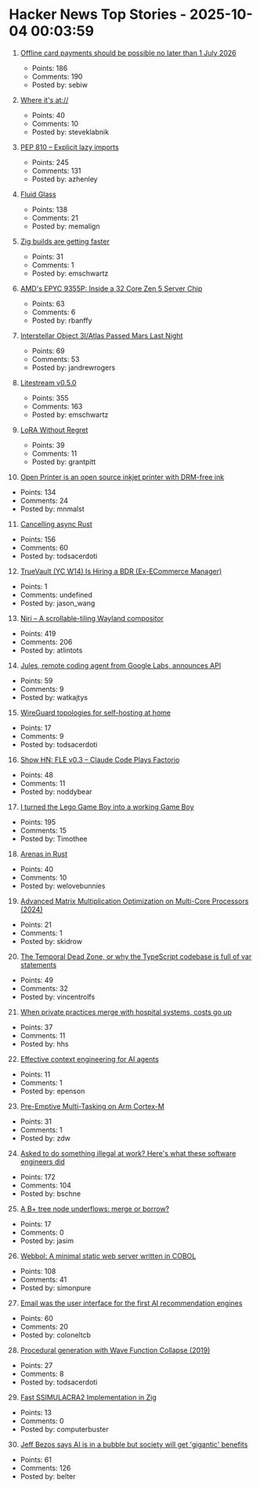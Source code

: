 # Hacker News Top Stories - 2025-10-04 00:03:59

1. [Offline card payments should be possible no later than 1 July 2026](https://www.riksbank.se/en-gb/press-and-published/notices-and-press-releases/press-releases/2025/offline-card-payments-should-be-possible-no-later-than-1-july-2026/)
   - Points: 186
   - Comments: 190
   - Posted by: sebiw

2. [Where it's at://](https://overreacted.io/where-its-at/)
   - Points: 40
   - Comments: 10
   - Posted by: steveklabnik

3. [PEP 810 – Explicit lazy imports](https://pep-previews--4622.org.readthedocs.build/pep-0810/)
   - Points: 245
   - Comments: 131
   - Posted by: azhenley

4. [Fluid Glass](https://chiuhans111.github.io/fluidglass/)
   - Points: 138
   - Comments: 21
   - Posted by: memalign

5. [Zig builds are getting faster](https://mitchellh.com/writing/zig-builds-getting-faster)
   - Points: 31
   - Comments: 1
   - Posted by: emschwartz

6. [AMD's EPYC 9355P: Inside a 32 Core Zen 5 Server Chip](https://chipsandcheese.com/p/amds-epyc-9355p-inside-a-32-core)
   - Points: 63
   - Comments: 6
   - Posted by: rbanffy

7. [Interstellar Object 3I/Atlas Passed Mars Last Night](https://earthsky.org/space/new-interstellar-object-candidate-heading-toward-the-sun-a11pl3z/)
   - Points: 69
   - Comments: 53
   - Posted by: jandrewrogers

8. [Litestream v0.5.0](https://fly.io/blog/litestream-v050-is-here/)
   - Points: 355
   - Comments: 163
   - Posted by: emschwartz

9. [LoRA Without Regret](https://thinkingmachines.ai/blog/lora/)
   - Points: 39
   - Comments: 11
   - Posted by: grantpitt

10. [Open Printer is an open source inkjet printer with DRM-free ink](https://www.notebookcheck.net/Open-Printer-is-an-open-source-inkjet-printer-with-DRM-free-ink-and-roll-paper-support.1126929.0.html)
   - Points: 134
   - Comments: 24
   - Posted by: mnmalst

11. [Cancelling async Rust](https://sunshowers.io/posts/cancelling-async-rust/)
   - Points: 156
   - Comments: 60
   - Posted by: todsacerdoti

12. [TrueVault (YC W14) Is Hiring a BDR (Ex-ECommerce Manager)](https://www.ycombinator.com/companies/truevault/jobs/FaC8Apo-ecommerce-manager-bdr)
   - Points: 1
   - Comments: undefined
   - Posted by: jason_wang

13. [Niri – A scrollable-tiling Wayland compositor](https://github.com/YaLTeR/niri)
   - Points: 419
   - Comments: 206
   - Posted by: atlintots

14. [Jules, remote coding agent from Google Labs, announces API](https://jules.google/docs/changelog/)
   - Points: 59
   - Comments: 9
   - Posted by: watkajtys

15. [WireGuard topologies for self-hosting at home](https://garrido.io/notes/wireguard-topologies-for-self-hosting-at-home/)
   - Points: 17
   - Comments: 9
   - Posted by: todsacerdoti

16. [Show HN: FLE v0.3 – Claude Code Plays Factorio](https://jackhopkins.github.io/factorio-learning-environment/versions/0.3.0.html)
   - Points: 48
   - Comments: 11
   - Posted by: noddybear

17. [I turned the Lego Game Boy into a working Game Boy](https://blog.nataliethenerd.com/i-turned-the-lego-game-boy-into-a-working-game-boy-part-1/)
   - Points: 195
   - Comments: 15
   - Posted by: Timothee

18. [Arenas in Rust](https://russellw.github.io/arenas)
   - Points: 40
   - Comments: 10
   - Posted by: welovebunnies

19. [Advanced Matrix Multiplication Optimization on Multi-Core Processors (2024)](https://salykova.github.io/gemm-cpu)
   - Points: 21
   - Comments: 1
   - Posted by: skidrow

20. [The Temporal Dead Zone, or why the TypeScript codebase is full of var statements](https://vincentrolfs.dev/blog/ts-var)
   - Points: 49
   - Comments: 32
   - Posted by: vincentrolfs

21. [When private practices merge with hospital systems, costs go up](https://insights.som.yale.edu/insights/when-private-practices-merge-with-hospital-systems-costs-go-up)
   - Points: 37
   - Comments: 11
   - Posted by: hhs

22. [Effective context engineering for AI agents](https://www.anthropic.com/engineering/effective-context-engineering-for-ai-agents)
   - Points: 11
   - Comments: 1
   - Posted by: epenson

23. [Pre-Emptive Multi-Tasking on Arm Cortex-M](https://thejpster.org.uk/blog/blog-2025-09-28/)
   - Points: 31
   - Comments: 1
   - Posted by: zdw

24. [Asked to do something illegal at work? Here's what these software engineers did](https://blog.pragmaticengineer.com/asked-to-do-something-illegal-at-work/)
   - Points: 172
   - Comments: 104
   - Posted by: bschne

25. [A B+ tree node underflows: merge or borrow?](https://jacobsherin.com/posts/2025-08-16-bplustree-compare-borrow-merge/)
   - Points: 17
   - Comments: 0
   - Posted by: jasim

26. [Webbol: A minimal static web server written in COBOL](https://github.com/jmsdnns/webbol)
   - Points: 108
   - Comments: 41
   - Posted by: simonpure

27. [Email was the user interface for the first AI recommendation engines](https://buttondown.com/blog/ringo-email-as-an-ai-interface)
   - Points: 60
   - Comments: 20
   - Posted by: coloneltcb

28. [Procedural generation with Wave Function Collapse (2019)](https://www.gridbugs.org/wave-function-collapse/)
   - Points: 27
   - Comments: 8
   - Posted by: todsacerdoti

29. [Fast SSIMULACRA2 Implementation in Zig](https://github.com/gianni-rosato/fssimu2)
   - Points: 13
   - Comments: 0
   - Posted by: computerbuster

30. [Jeff Bezos says AI is in a bubble but society will get 'gigantic' benefits](https://www.cnbc.com/2025/10/03/jeff-bezos-ai-in-an-industrial-bubble-but-society-to-benefit.html)
   - Points: 61
   - Comments: 126
   - Posted by: belter

